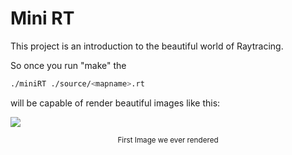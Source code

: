 <h1> Mini RT </h1>

This project is an introduction to the beautiful world of Raytracing.

So once you run "make" the 
```bash 
./miniRT ./source/<mapname>.rt
```
will be capable of render beautiful images like this:

![](.img/Screenshot%202023-01-25%20at%2011.52.13.png)
<p align="center"> <sub> First Image we ever rendered</sub></p>

